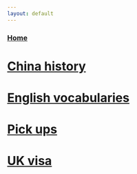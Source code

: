 ```yaml
---
layout: default
---
```

###  [Home](../../index.md)
# [China history](./history.md)
# [English vocabularies](./vocabulary.md)
# [Pick ups](./pickups.md)
# [UK visa](./UKVisa.md)

